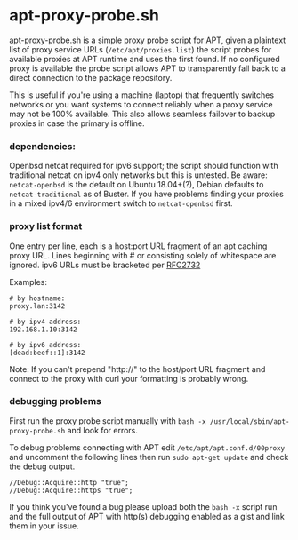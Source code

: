 # apt-proxy-probe.sh
apt-proxy-probe.sh is a simple proxy probe script for APT, given a plaintext list of proxy service URLs
(`/etc/apt/proxies.list`) the script probes for available proxies at APT runtime and uses the first found. If no
configured proxy is available the probe script allows APT to transparently fall back to a direct connection to the
package repository.

This is useful if you're using a machine (laptop) that frequently switches networks or you want systems to connect
reliably when a proxy service may not be 100% available. This also allows seamless failover to backup proxies in case
the primary is offline.

### dependencies:
Openbsd netcat required for ipv6 support; the script should function with traditional netcat on ipv4 only networks but
this is untested. Be aware: `netcat-openbsd` is the default on Ubuntu 18.04+(?), Debian defaults to `netcat-traditional`
as of Buster. If you have problems finding your proxies in a mixed ipv4/6 environment switch to `netcat-openbsd` first.

### proxy list format
One entry per line, each is a host:port URL fragment of an apt caching proxy URL. Lines beginning with # or consisting
solely of whitespace are ignored. ipv6 URLs must be bracketed per [RFC2732](https://www.ietf.org/rfc/rfc2732.txt)

Examples:
```
# by hostname:
proxy.lan:3142

# by ipv4 address:
192.168.1.10:3142

# by ipv6 address:
[dead:beef::1]:3142
```

Note: If you can't prepend "http://" to the host/port URL fragment and connect to the proxy with curl your formatting is
probably wrong.

### debugging problems

First run the proxy probe script manually with `bash -x /usr/local/sbin/apt-proxy-probe.sh` and look for errors.

To debug problems connecting with APT edit `/etc/apt/apt.conf.d/00proxy` and uncomment the following lines then run
`sudo apt-get update` and check the debug output.
```
//Debug::Acquire::http "true";
//Debug::Acquire::https "true";
```

If you think you've found a bug please upload both the `bash -x` script run and the full output of APT with http(s)
debugging enabled as a gist and link them in your issue.
